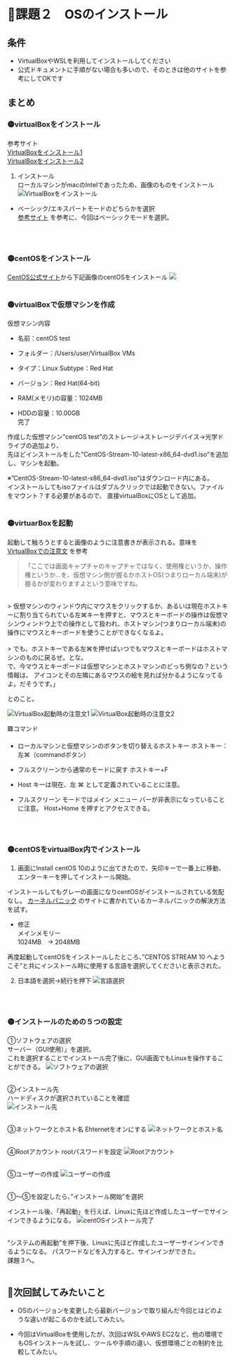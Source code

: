 # 🔴課題２　OSのインストール

## 条件
- VirtualBoxやWSLを利用してインストールしてください
- 公式ドキュメントに手順がない場合も多いので、そのときは他のサイトを参考にしてOKです

## まとめ

### 🟡virtualBoxをインストール
参考サイト<br>
[VirtualBoxをインストール1](https://www.sejuku.net/blog/75279)<br>
[VirtualBoxをインストール2](https://www.heiyoshilog-business.com/centos-install/)

1. インストール<br>
ローカルマシンがmacのIntelであったため、画像のものをインストール
![VirtualBoxをインストール](img/task-2/VirtualBoxをインストール.png)

- ベーシック/エキスパートモードのどちらかを選択<br>
[参考サイト](https://gihyo.jp/admin/serial/01/ubuntu-recipe/0832)
を参考に、今回はベーシックモードを選択。
<br>
<br>

### 🟡centOSをインストール
[CentOS公式サイト](http://ftp.jaist.ac.jp/pub/Linux/CentOS/)から下記画像のcentOSをインストール
![](img/task-2/centOS.png)
<br>
<br>

### 🟡virtualBoxで仮想マシンを作成

仮想マシン内容<br>
- 名前：centOS test
- フォルダー：/Users/user/VirtualBox VMs
- タイプ：Linux Subtype：Red Hat
- バージョン：Red Hat(64-bit)

- RAM(メモリ)の容量：1024MB
- HDDの容量：10.00GB <br>
完了

作成した仮想マシン”centOS test”のストレージ→ストレージデバイス→光学ドライブの追加より、<br>
先ほどインストールをした”CentOS-Stream-10-latest-x86_64-dvd1.iso”を追加し、マシンを起動。

※”CentOS-Stream-10-latest-x86_64-dvd1.iso”はダウンロード内にある。<br>
インストールしてもisoファイルはダブルクリックでは起動できない。ファイルをマウント？する必要があるので、
直接virtualBoxにOSとして追加。
<br>
<br>

### 🟡virtuarBoxを起動
起動して触ろうとすると画像のように注意書きが表示される。意味を
[VirtualBoxでの注意文](https://anything.hatenadiary.com/entry/2017/08/13/150456)
を参考
<br>
>「ここでは画面キャプチャのキャプチャではなく、使用権というか、操作権というか…を、仮想マシン側が握るかホストOS(つまりローカル端末)が握るかが変わりますよという意味ですね。<br>
<br>
> 仮想マシンのウィンドウ内にマウスをクリックするか、あるいは現在ホストキーに割り当てられている左⌘キーを押すと、マウスとキーボードの操作は仮想マシンウィンドウ上での操作として扱われ、ホストマシン(つまりローカル端末)の操作にマウスとキーボードを使うことができなくなるよ。<br>
<br>
> でも、ホストキーである左⌘を押せばいつでもマウスとキーボードはホストマシンのものに戻るぜ。とな。<br>
で、今マウスとキーボードは仮想マシンとホストマシンのどっち側なの？という情報は、
アイコンとその左隣にあるマウスの絵を見れば分かるようになってるよ。だそうです。」

とのこと。

![VirtualBox起動時の注意文1](img/task-2/virtualBox注意1.png)
![VirtualBox起動時の注意文2](img/task-2/virtualBox注意2.png)
<br>

🟩コマンド
- ローカルマシンと仮想マシンのボタンを切り替えるホストキー
ホストキー：左⌘（commandボタン）

- フルスクリーンから通常のモードに戻す
ホストキー+F

- Host キーは現在、左 ⌘ として定義されていることに注意。

- フルスクリーン モードではメイン メニュー バーが非表示になっていることに注意。
Host+Home を押すとアクセスできる。
<br>
<br>

### 🟡centOSをvirtualBox内でインストール

1. 画面にInstall centOS 10のように出てきたので、矢印キーで一番上に移動、エンターキーを押してインストール開始。

インストールしてもグレーの画面になりcentOSがインストールされている気配なし。
[カーネルパニック](https://qiita.com/fuzzzi_iam/items/519a430491cbdf3498f4)
のサイトに書かれているカーネルパニックの解決方法を試す。

- 修正 <br>
メインメモリー <br>
1024MB　→ 2048MB

再度起動してcentOSをインストールしたところ、”CENTOS STREAM 10 へようこそ”と共にインストール時に使用する言語を選択してくださいと表示された。
<br>

2. 日本語を選択→続行を押下
![言語選択](img/task-2/言語選択.png)
<br>
<br>

### 🟡インストールのための５つの設定

①ソフトウェアの選択<br>
サーバー（GUI使用）」を選択。<br>
これを選択することでインストール完了後に、GUI画面でもLinuxを操作することができる。
![ソフトウェアの選択](img/task-2/ソフトウェアの選択.png)
<br>
<br>

②インストール先 <br>
ハードディスクが選択されていることを確認 <br>
![インストール先](img/task-2/インストール先.png)
<br>
<br>

③ネットワークとホスト名
Ehternetをオンにする
![ネットワークとホスト名](img/task-2/ネットワークとホスト名.png)
<br>
<br>

④Rootアカウント
rootパスワードを設定
![Rootアカウント](img/task-2/Rootアカウント.png)
<br>
<br>

⑤ユーザーの作成
![ユーザーの作成](img/task-2/ユーザーの作成.png)
<br>
<br>

①〜⑤を設定したら、”インストール開始”を選択

インストール後、「再起動」を行えば、Linuxに先ほど作成したユーザーでサインインできるようになる。
![centOSインストール完了](img/task-2/centOSインストール完了.png)
<br>
<br>

“システムの再起動”を押下後、Linuxに先ほど作成したユーザーサインインできるようになる。
パスワードなどを入力すると、サインインができた。<br>
課題３へ。
<br>
<br>

## 🔵次回試してみたいこと

- OSのバージョンを変更したら最新バージョンで取り組んだ今回とはどのような違いが起こるのかを試してみたい。

- 今回はVirtualBoxを使用したが、次回はWSLやAWS EC2など、他の環境でもOSインストールを試し、ツールや手順の違い、仮想環境ごとの制約を比較してみたい。
